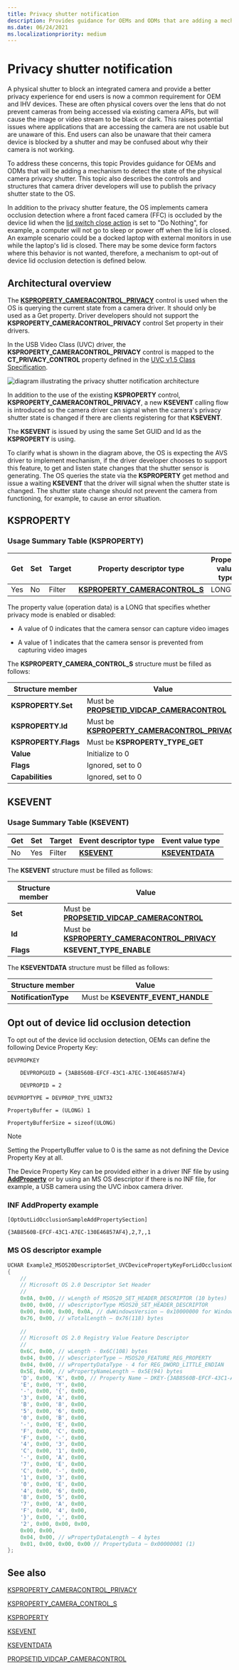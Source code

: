 ```yaml
---
title: Privacy shutter notification
description: Provides guidance for OEMs and ODMs that are adding a mechanism to detect the state of the physical camera privacy shutter.
ms.date: 06/24/2021
ms.localizationpriority: medium
---
```


# Privacy shutter notification

A physical shutter to block an integrated camera and provide a better privacy experience for end users is now a common requirement for OEM and IHV devices. These are often physical covers over the lens that do not prevent cameras from being accessed via existing camera APIs, but will cause the image or video stream to be black or dark. This raises potential issues where applications that are accessing the camera are not usable but are unaware of this. End users can also be unaware that their camera device is blocked by a shutter and may be confused about why their camera is not working.

To address these concerns, this topic Provides guidance for OEMs and ODMs that will be adding a mechanism to detect the state of the physical camera privacy shutter. This topic also describes the controls and structures that camera driver developers will use to publish the privacy shutter state to the OS.

In addition to the privacy shutter feature, the OS implements camera occlusion detection where a front faced camera (FFC) is occluded by the device lid when the [lid switch close action](/windows-hardware/customize/power-settings/power-button-and-lid-settings-lid-switch-close-action) is set to "Do Nothing", for example, a computer will not go to sleep or power off when the lid is closed. An example scenario could be a docked laptop with external monitors in use while the laptop's lid is closed. There may be some device form factors where this behavior is not wanted, therefore, a mechanism to opt-out of device lid occlusion detection is defined below.

## Architectural overview

The [**KSPROPERTY_CAMERACONTROL_PRIVACY**](/windows-hardware/drivers/stream/ksproperty-cameracontrol-privacy) control is used when the OS is querying the current state from a camera driver. It should only be used as a Get property. Driver developers should not support the **KSPROPERTY_CAMERACONTROL_PRIVACY** control Set property in their drivers.

In the USB Video Class (UVC) driver, the **KSPROPERTY_CAMERACONTROL_PRIVACY** control is mapped to the **CT_PRIVACY_CONTROL** property defined in the [UVC v1.5 Class Specification](https://www.usb.org/sites/default/files/USB_Video_Class_1_5.zip).

![diagram illustrating the privacy shutter notification architecture](images/privacy-shutter-notification.png)

In addition to the use of the existing **KSPROPERTY** control, **KSPROPERTY_CAMERACONTROL_PRIVACY**, a new **KSEVENT** calling flow is introduced so the camera driver can signal when the camera's privacy shutter state is changed if there are clients registering for that **KSEVENT**.

The **KSEVENT** is issued by using the same Set GUID and Id as the **KSPROPERTY** is using.

To clarify what is shown in the diagram above, the OS is expecting the AVS driver to implement mechanism, if the driver developer chooses to support this feature, to get and listen state changes that the shutter sensor is generating. The OS queries the state via the **KSPROPERTY** get method and issue a waiting **KSEVENT** that the driver will signal when the shutter state is changed. The shutter state change should not prevent the camera from functioning, for example, to cause an error situation.

## KSPROPERTY

### Usage Summary Table (KSPROPERTY)

| **Get** | **Set** | **Target** | **Property descriptor type** | **Property value type** |
|--|--|--|--|--|
| Yes | No | Filter | [**KSPROPERTY_CAMERACONTROL_S**](/windows-hardware/drivers/ddi/ksmedia/ns-ksmedia-ksproperty_cameracontrol_s) | LONG |

The property value (operation data) is a LONG that specifies whether privacy mode is enabled or disabled:

- A value of 0 indicates that the camera sensor can capture video images

- A value of 1 indicates that the camera sensor is prevented from capturing video images

The **KSPROPERTY_CAMERA_CONTROL_S** structure must be filled as follows:

| Structure member | Value |
|--|--|
| **KSPROPERTY.Set** | Must be [**PROPSETID_VIDCAP_CAMERACONTROL**](/windows-hardware/drivers/stream/propsetid-vidcap-cameracontrol) |
| **KSPROPERTY.Id** | Must be [**KSPROPERTY_CAMERACONTROL_PRIVACY**](/windows-hardware/drivers/stream/ksproperty-cameracontrol-privacy) |
| **KSPROPERTY.Flags** | Must be **KSPROPERTY_TYPE_GET** |
| **Value** | Initialize to 0 |
| **Flags** | Ignored, set to 0 |
| **Capabilities** | Ignored, set to 0 |

## KSEVENT

### Usage Summary Table (KSEVENT)

| **Get** | **Set** | **Target** | **Event descriptor type** | **Event value type** |
|--|--|--|--|--|
| No | Yes | Filter | [**KSEVENT**](/windows-hardware/drivers/stream/ksevent-structure) | [**KSEVENTDATA**](/windows-hardware/drivers/ddi/ks/ns-ks-kseventdata) |

The **KSEVENT** structure must be filled as follows:

| Structure member | Value |
|--|--|
| **Set** | Must be [**PROPSETID_VIDCAP_CAMERACONTROL**](/windows-hardware/drivers/stream/propsetid-vidcap-cameracontrol) |
| **Id** | Must be [**KSPROPERTY_CAMERACONTROL_PRIVACY**](/windows-hardware/drivers/stream/ksproperty-cameracontrol-privacy) |
| **Flags** | **KSEVENT_TYPE_ENABLE** |

The **KSEVENTDATA** structure must be filled as follows:

| Structure member | Value |
|--|--|
| **NotificationType** | Must be **KSEVENTF_EVENT_HANDLE** |

## Opt out of device lid occlusion detection

To opt out of the device lid occlusion detection, OEMs can define the following Device Property Key:

```output
DEVPROPKEY

    DEVPROPGUID = {3AB8560B-EFCF-43C1-A7EC-130E46857AF4}

    DEVPROPID = 2

DEVPROPTYPE = DEVPROP_TYPE_UINT32

PropertyBuffer = (ULONG) 1

PropertyBufferSize = sizeof(ULONG)
```

> [!NOTE]
> Setting the PropertyBuffer value to 0 is the same as not defining the Device Property Key at all.

The Device Property Key can be provided either in a driver INF file by using [**AddProperty**](/windows-hardware/drivers/install/inf-addproperty-directive) or by using an MS OS descriptor if there is no INF file, for example, a USB camera using the UVC inbox camera driver.

### INF AddProperty example

```inf
[OptOutLidOcclusionSampleAddPropertySection]

{3AB8560B-EFCF-43C1-A7EC-130E46857AF4},2,7,,1
```

### MS OS descriptor example

```cpp
UCHAR Example2_MSOS20DescriptorSet_UVCDevicePropertyKeyForLidOcclusionOptOut[0x76] =
{
    //
    // Microsoft OS 2.0 Descriptor Set Header
    //
    0x0A, 0x00, // wLength of MSOS20_SET_HEADER_DESCRIPTOR (10 bytes)
    0x00, 0x00, // wDescriptorType MSOS20_SET_HEADER_DESCRIPTOR
    0x00, 0x00, 0x00, 0x0A, // dwWindowsVersion – 0x10000000 for Windows 10
    0x76, 0x00, // wTotalLength – 0x76(118) bytes
    
    //
    // Microsoft OS 2.0 Registry Value Feature Descriptor
    //
    0x6C, 0x00, // wLength - 0x6C(108) bytes
    0x04, 0x00, // wDescriptorType – MSOS20_FEATURE_REG_PROPERTY
    0x04, 0x00, // wPropertyDataType - 4 for REG_DWORD_LITTLE_ENDIAN
    0x5E, 0x00, // wPropertyNameLength – 0x5E(94) bytes
    'D', 0x00, 'K', 0x00, // Property Name – DKEY-{3AB8560B-EFCF-43C1-A7EC-130E46857AF4},2
    'E', 0x00, 'Y', 0x00,
    '-', 0x00, '{', 0x00,
    '3', 0x00, 'A', 0x00,
    'B', 0x00, '8', 0x00,
    '5', 0x00, '6', 0x00,
    '0', 0x00, 'B', 0x00,
    '-', 0x00, 'E', 0x00,
    'F', 0x00, 'C', 0x00,
    'F', 0x00, '-', 0x00,
    '4', 0x00, '3', 0x00,
    'C', 0x00, '1', 0x00,
    '-', 0x00, 'A', 0x00,
    '7', 0x00, 'E', 0x00,
    'C', 0x00, '-', 0x00,
    '1', 0x00, '3', 0x00,
    '0', 0x00, 'E', 0x00,
    '4', 0x00, '6', 0x00,
    '8', 0x00, '5', 0x00,
    '7', 0x00, 'A', 0x00,
    'F', 0x00, '4', 0x00,
    '}', 0x00, ',', 0x00,
    '2', 0x00, 0x00, 0x00,
    0x00, 0x00,
    0x04, 0x00, // wPropertyDataLength – 4 bytes
    0x01, 0x00, 0x00, 0x00 // PropertyData – 0x00000001 (1)
};
```

## See also

[KSPROPERTY_CAMERACONTROL_PRIVACY](/windows-hardware/drivers/stream/ksproperty-cameracontrol-privacy)

[KSPROPERTY_CAMERA_CONTROL_S](/windows-hardware/drivers/ddi/ksmedia/ns-ksmedia-ksproperty_cameracontrol_s)

[KSPROPERTY](/windows-hardware/drivers/stream/ksproperty-structure)

[KSEVENT](/windows-hardware/drivers/stream/ksevent-structure)

[KSEVENTDATA](/windows-hardware/drivers/ddi/ks/ns-ks-kseventdata)

[PROPSETID_VIDCAP_CAMERACONTROL](/windows-hardware/drivers/stream/propsetid-vidcap-cameracontrol)
